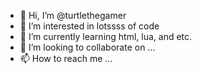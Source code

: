 - 👋 Hi, I’m @turtlethegamer
- 👀 I’m interested in lotssss of code
- 🌱 I’m currently learning html, lua, and etc.
- 💞️ I’m looking to collaborate on ...
- 📫 How to reach me ...

<!---
turtlethegamer/turtlethegamer is a ✨ special ✨ repository because its `README.md` (this file) appears on your GitHub profile.
You can click the Preview link to take a look at your changes.
--->
